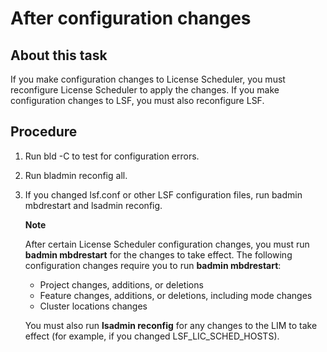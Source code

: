 # After configuration changes

## About this task

If you make configuration changes to License Scheduler, you must reconfigure License Scheduler to apply the changes. If you make configuration changes to LSF, you must also reconfigure LSF.

## Procedure

1. Run bld -C to test for configuration errors.

2. Run bladmin reconfig all.

3. If you changed lsf.conf or other LSF configuration files, run badmin mbdrestart and lsadmin reconfig.

   **Note**

   After certain License Scheduler configuration changes, you must run **badmin mbdrestart** for the changes to take effect. The following configuration changes require you to run **badmin mbdrestart**:

   - Project changes, additions, or deletions
   - Feature changes, additions, or deletions, including mode changes
   - Cluster locations changes

   You must also run **lsadmin reconfig** for any changes to the LIM to take effect (for example, if you changed LSF_LIC_SCHED_HOSTS).